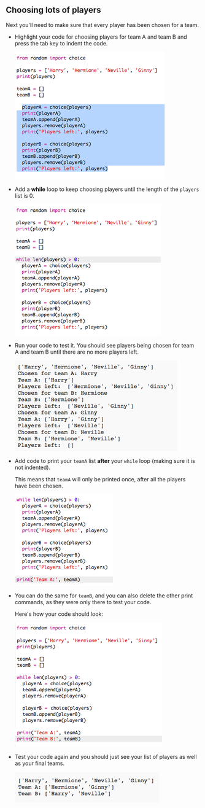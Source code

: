## Choosing lots of players

Next you'll need to make sure that every player has been chosen for a team.

+ Highlight your code for choosing players for team A and team B and press the tab key to indent the code.
    
    ![screenshot](images/team-loop-tab.png)

+ Add a **while** loop to keep choosing players until the length of the `players` list is 0.
    
    ![screenshot](images/team-loop-while.png)

+ Run your code to test it. You should see players being chosen for team A and team B until there are no more players left.
    
    ![screenshot](images/team-loop-test.png)

+ Add code to print your `teamA` list **after** your `while` loop (making sure it is not indented).
    
    This means that `teamA` will only be printed once, after all the players have been chosen.
    
    ![screenshot](images/team-teamA-paste.png)

+ You can do the same for `teamB`, and you can also delete the other print commands, as they were only there to test your code.
    
    Here's how your code should look:
    
    ![screenshot](images/team-loop-finished.png)

+ Test your code again and you should just see your list of players as well as your final teams.
    
    ![screenshot](images/team-loop-finished-test.png)